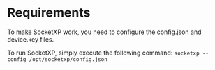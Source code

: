 # Requirements

To make SocketXP work, you need to configure the config.json and device.key files.

To run SocketXP, simply execute the following command: `socketxp --config /opt/socketxp/config.json`

